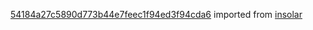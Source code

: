 [54184a27c5890d773b44e7feec1f94ed3f94cda6](https://github.com/insolar/insolar/commit/54184a27c5890d773b44e7feec1f94ed3f94cda6) imported from [insolar](https://github.com/insolar/insolar)
